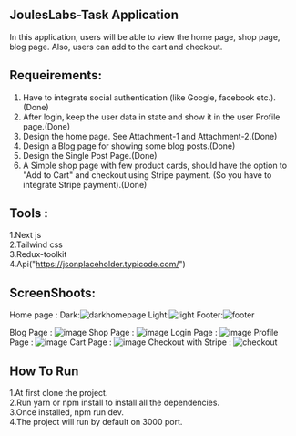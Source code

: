 ## JoulesLabs-Task Application

In this application, users will be able to view the home page, shop page, blog page. Also, users can add to the cart and checkout.
## Requeirements:
1. Have to integrate social authentication (like Google, facebook etc.).(Done)</br>
2. After login, keep the user data in state and show it in the user Profile page.(Done)</br>
3. Design the home page. See Attachment-1 and  Attachment-2.(Done)</br>
4. Design a Blog page for showing some blog posts.(Done)</br>
5. Design the Single Post Page.(Done)</br>
6. A Simple shop page with few product cards, should have the option to "Add to Cart" and checkout using Stripe payment. (So you have to integrate Stripe payment).(Done)

## Tools :
1.Next js </br>
2.Tailwind css </br>
3.Redux-toolkit </br>
4.Api("https://jsonplaceholder.typicode.com/")
## ScreenShoots:
Home page :
Dark:![darkhomepage](https://user-images.githubusercontent.com/77797499/147784207-672fecd4-6f09-4c6c-ad96-a50461d07fae.png)
Light:![light](https://user-images.githubusercontent.com/77797499/147784227-e31c2b7e-b5e3-4909-9c0a-12755522e89e.png)
Footer:![footer](https://user-images.githubusercontent.com/77797499/147784400-dc347e3a-44bb-48b6-9a6d-c78d2da9dcf3.png)

Blog Page :
![image](https://user-images.githubusercontent.com/77797499/147766075-3d5b39ff-6ff9-46cc-a608-3478c89bd96a.png)
Shop Page :
![image](https://user-images.githubusercontent.com/77797499/147766137-fc472277-ad14-4364-adee-7dde463284c4.png)
Login Page :
![image](https://user-images.githubusercontent.com/77797499/147766217-843710fb-86a1-4248-8724-29b57833cbd5.png)
Profile Page :
![image](https://user-images.githubusercontent.com/77797499/147766322-37b5d2bd-7aa4-4eeb-b148-ce83edd209cf.png)
Cart Page :
![image](https://user-images.githubusercontent.com/77797499/147766980-81e4bdd3-f00b-4b36-b47c-1b89726a4bec.png)
Checkout with Stripe :
 ![checkout](https://user-images.githubusercontent.com/77797499/147784550-390e1c43-a31e-473d-97db-3ce8b0fbd9cf.png)



## How To Run
1.At first clone the project. </br>
2.Run yarn or npm install to install all the dependencies. </br>
3.Once installed,   npm run dev.</br>
4.The project will run by default on 3000 port.

 
